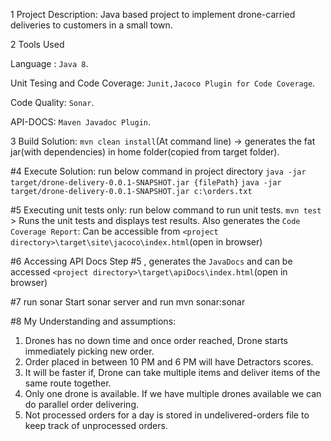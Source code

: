 1 Project Description:
Java based project to implement drone-carried deliveries to customers in a small town. 

2 Tools Used 

Language : `Java 8`.

Unit Tesing and Code Coverage:  `Junit,Jacoco Plugin for Code Coverage`.

Code Quality: `Sonar`.

API-DOCS: `Maven Javadoc Plugin`.  

3 Build Solution:
`mvn clean install`(At command line) -> generates the fat jar(with dependencies) in home folder(copied from target folder).

#4 Execute Solution:
run below command in project directory
`java -jar target/drone-delivery-0.0.1-SNAPSHOT.jar {filePath}`
`java -jar target/drone-delivery-0.0.1-SNAPSHOT.jar c:\orders.txt`

#5 Executing unit tests only:
run below command to run unit tests.
`mvn test` > Runs the unit tests and displays test results.
Also generates the `Code Coverage Report`: Can be accessible from `<project directory>\target\site\jacoco\index.html`(open in browser)

#6 Accessing API Docs
Step #5 , generates the `JavaDocs` and can be accessed `<project directory>\target\apiDocs\index.html`(open in browser) 
 
#7 run sonar
Start sonar server and run mvn sonar:sonar

#8 My Understanding and assumptions:
1. Drones has no down time and once order reached, Drone starts immediately picking new order. 
2. Order placed in between 10 PM and 6 PM will have Detractors scores.
3. It will be faster if, Drone can take multiple items and deliver items of the same route together.
4. Only one drone is available. If we have multiple drones available we can do parallel order delivering.
5. Not processed orders for a day is stored in undelivered-orders file to keep track of unprocessed orders.
